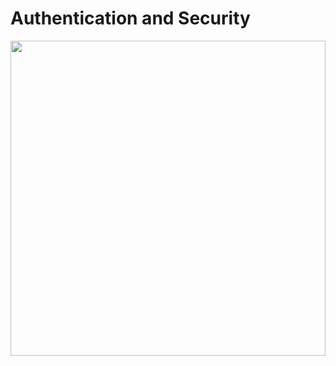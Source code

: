# Authentication and Security

<div style="width:100%;height:0;padding-bottom:100%;position:relative;"><img src="https://giphy.com/embed/l1J9y2cl8WMlgvpSw" width="100%" height="100%" style="position:absolute" frameBorder="0"></div>

